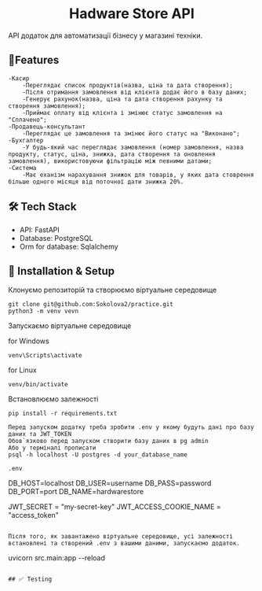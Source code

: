 <h1 align="center">Hadware Store API</h1>

API додаток для автоматизації бізнесу у магазині техніки.

## 🚀Features

    -Касир
        -Переглядає список продуктів(назва, ціна та дата створення);
        -Після отримання замовлення від клієнта додає його в базу даних;
        -Генерує рахунок(назва, ціна та дата створення рахунку та створення замовлення);
        -Приймає оплату від клієнта і змінює статус замовлення на "Сплачено";
    -Продавець-консультант
        -Переглядає це замовлення та змінює його статус на "Виконано"; 
    -Бухгалтер 
        -У будь-який час переглядає замовлення (номер замовлення, назва продукту, статус, ціна, знижка, дата створення та оновлення замовлення), використовуючи фільтрацію між певними датами;
    -Система 
        -Має еханізм нарахування знижок для товарів, у яких дата стоврення більше одного місяця від поточної дати знижка 20%.

## 🛠 Tech Stack

* API: FastAPI
* Database: PostgreSQL
* Orm for database: Sqlalchemy

## 🚀 Installation & Setup

Клонуємо репозиторій та створюємо віртуальне середовище

```
git clone git@github.com:Sokolova2/practice.git 
python3 -m venv vevn

```

Запускаємо віртуальне середовище

for Windows 
```
venv\Scripts\activate

```

for Linux 
```
venv/bin/activate

```

Встановлюємо залежності
```
pip install -r requirements.txt

Перед запуском додатку треба зробити .env у якому будуть дані про базу даних та JWT_TOKEN
Обов`язково перед запуском створити базу даних в pg admin 
Або у терміналі прописати 
psql -h localhost -U postgres -d your_database_name

.env
```
DB_HOST=localhost
DB_USER=username
DB_PASS=password
DB_PORT=port
DB_NAME=hardwarestore

JWT_SECRET = "my-secret-key"
JWT_ACCESS_COOKIE_NAME = "access_token"

```

Після того, як завантажено віртуальне середовище, усі залежності встановлені та створений .env з вашими даними, запускаємо додаток.
```
uvicorn src.main:app --reload

```

## ✅ Testing